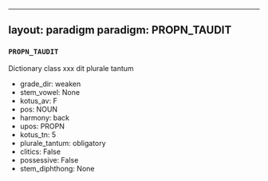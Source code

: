 
---
layout: paradigm
paradigm: PROPN_TAUDIT
---
### ` PROPN_TAUDIT `

Dictionary class xxx dit plurale tantum
* grade_dir: weaken
* stem_vowel: None
* kotus_av: F
* pos: NOUN
* harmony: back
* upos: PROPN
* kotus_tn: 5
* plurale_tantum: obligatory
* clitics: False
* possessive: False
* stem_diphthong: None
